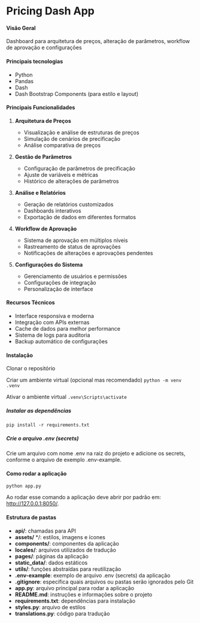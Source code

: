 # Pricing Dash App

#### Visão Geral
Dashboard para arquitetura de preços, alteração de parâmetros, workflow de aprovação e configurações

#### Principais tecnologias
- Python
- Pandas
- Dash
- Dash Bootstrap Components (para estilo e layout)

#### Principais Funcionalidades

1. **Arquitetura de Preços**
   - Visualização e análise de estruturas de preços
   - Simulação de cenários de precificação
   - Análise comparativa de preços

2. **Gestão de Parâmetros**
   - Configuração de parâmetros de precificação
   - Ajuste de variáveis e métricas
   - Histórico de alterações de parâmetros

3. **Análise e Relatórios**
   - Geração de relatórios customizados
   - Dashboards interativos
   - Exportação de dados em diferentes formatos

4. **Workflow de Aprovação**
   - Sistema de aprovação em múltiplos níveis
   - Rastreamento de status de aprovações
   - Notificações de alterações e aprovações pendentes

5. **Configurações do Sistema**
   - Gerenciamento de usuários e permissões
   - Configurações de integração
   - Personalização de interface

#### Recursos Técnicos
- Interface responsiva e moderna
- Integração com APIs externas
- Cache de dados para melhor performance
- Sistema de logs para auditoria
- Backup automático de configurações

#### Instalação

Clonar o repositório

Criar um ambiente virtual (opcional mas recomendado)
`python -m venv .venv`

Ativar o ambiente virtual
`.venv\Scripts\activate`

##### Instalar as dependências

`pip install -r requirements.txt`

##### Crie o arquivo .env (secrets)
Crie um arquivo com nome .env na raiz do projeto e adicione os secrets, conforme o arquivo de exemplo .env-example.

#### Como rodar a aplicação

`python app.py`

Ao rodar esse comando a aplicação deve abrir por padrão em: http://127.0.0.1:8050/.

#### Estrutura de pastas

- **api/**: chamadas para API
- **assets/** */: estilos, imagens e ícones
- **components/**: componentes da aplicação
- **locales/**: arquivos utilizados de tradução
- **pages/**: páginas da aplicação
- **static_data/**: dados estáticos
- **utils/**: funções abstraídas para reutilização
- **.env-example**: exemplo de arquivo .env (secrets) da aplicação
- **.gitignore**: especifica quais arquivos ou pastas serão ignorados pelo Git
- **app.py**: arquivo principal para rodar a aplicação
- **README.md**: instruções e informações sobre o projeto
- **requirements.txt**: dependências para instalação
- **styles.py**: arquivo de estilos
- **translations.py**: código para tradução